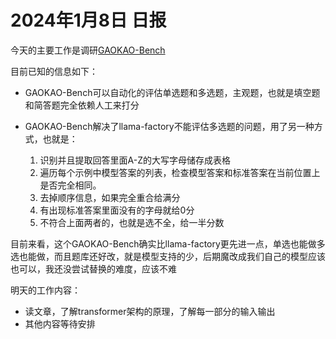 # 2024年1月8日 日报

今天的主要工作是调研[GAOKAO-Bench](https://github.com/OpenLMLab/GAOKAO-Bench)

目前已知的信息如下：

- GAOKAO-Bench可以自动化的评估单选题和多选题，主观题，也就是填空题和简答题完全依赖人工来打分
- GAOKAO-Bench解决了llama-factory不能评估多选题的问题，用了另一种方式，也就是：

  1. 识别并且提取回答里面A-Z的大写字母储存成表格
  2. 遍历每个示例中模型答案的列表，检查模型答案和标准答案在当前位置上是否完全相同。
  3. 去掉顺序信息，如果完全重合给满分
  4. 有出现标准答案里面没有的字母就给0分
  5. 不符合上面两者的，也就是选不全，给一半分数

目前来看，这个GAOKAO-Bench确实比llama-factory更先进一点，单选也能做多选也能做，而且题库还好改，就是模型支持的少，后期魔改成我们自己的模型应该也可以，我还没尝试替换的难度，应该不难

明天的工作内容：

- 读文章，了解transformer架构的原理，了解每一部分的输入输出
- 其他内容等待安排
